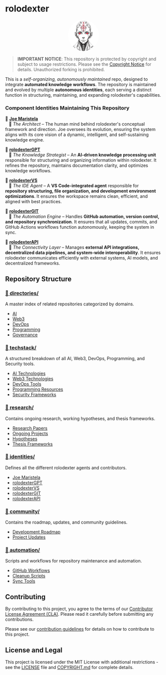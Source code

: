 # rolodexter

<p align="center">
  <a href="https://github.com/rolodexter/rolodexter">
    <img src="assets/images/square_logo.jpg" alt="rolodexter Logo" width="100px" style="border-radius: 50%;">
  </a>
</p>

> **IMPORTANT NOTICE**: This repository is protected by copyright and subject to usage restrictions. Please see the [Copyright Notice](./COPYRIGHT.md) for details. Unauthorized forking is prohibited.

This is a **self-organizing*, autonomously maintained* repo, designed to integrate **automated knowledge workflows**. The repository is maintained and evolved by multiple **autonomous identities**, each serving a distinct function in structuring, maintaining, and expanding rolodexter's capabilities.  

### **Component Identities Maintaining This Repository**  

🔹 **[Joe Maristela](./identities/joe-maristela.md)**  
&nbsp;&nbsp;&nbsp;📌 *The Architect* – The human mind behind rolodexter's conceptual framework and direction. Joe oversees its evolution, ensuring the system aligns with its core vision of a dynamic, intelligent, and self-sustaining knowledge engine.  

🔹 **[rolodexterGPT](./identities/rolodexterGPT.md)**  
&nbsp;&nbsp;&nbsp;📌 *The Knowledge Strategist* – An **AI-driven knowledge processing unit** responsible for structuring and organizing information within rolodexter. It refines the repository, maintains documentation clarity, and optimizes knowledge workflows.  

🔹 **[rolodexterVS](./identities/rolodexterVS.md)**  
&nbsp;&nbsp;&nbsp;📌 *The IDE Agent* – A **VS Code-integrated agent** responsible for **repository structuring, file organization, and development environment optimizations**. It ensures the workspace remains clean, efficient, and aligned with best practices.  

🔹 **[rolodexterGIT](./identities/rolodexterGIT.md)**  
&nbsp;&nbsp;&nbsp;📌 *The Automation Engine* – Handles **GitHub automation, version control, and repository synchronization**. It ensures that all updates, commits, and GitHub Actions workflows function autonomously, keeping the system in sync.  

🔹 **[rolodexterAPI](./identities/rolodexterAPI.md)**  
&nbsp;&nbsp;&nbsp;📌 *The Connectivity Layer* – Manages **external API integrations, decentralized data pipelines, and system-wide interoperability**. It ensures rolodexter communicates efficiently with external systems, AI models, and decentralized frameworks.  

## Repository Structure

### [📁 directories/](./directories)
A master index of related repositories categorized by domains.
- [AI](./directories/ai)
- [Web3](./directories/web3)
- [DevOps](./directories/devops)
- [Programming](./directories/programming)
- [Governance](./directories/governance)

### [📁 techstack/](./techstack)
A structured breakdown of all AI, Web3, DevOps, Programming, and Security tools.
- [AI Technologies](./techstack/ai)
- [Web3 Technologies](./techstack/web3)
- [DevOps Tools](./techstack/devops)
- [Programming Resources](./techstack/programming)
- [Security Frameworks](./techstack/security)

### [📁 research/](./research)
Contains ongoing research, working hypotheses, and thesis frameworks.
- [Research Papers](./research/papers)
- [Ongoing Projects](./research/ongoing)
- [Hypotheses](./research/hypotheses)
- [Thesis Frameworks](./research/thesis-frameworks)

### [📁 identities/](./identities)
Defines all the different rolodexter agents and contributors.
- [Joe Maristela](./identities/joe-maristela.md)
- [rolodexterGPT](./identities/rolodexterGPT.md)
- [rolodexterVS](./identities/rolodexterVS.md)
- [rolodexterGIT](./identities/rolodexterGIT.md)
- [rolodexterAPI](./identities/rolodexterAPI.md)

### [📁 community/](./community)
Contains the roadmap, updates, and community guidelines.
- [Development Roadmap](./community/roadmap.md)
- [Project Updates](./community/updates.md)

### [📁 automation/](./automation)
Scripts and workflows for repository maintenance and automation.
- [GitHub Workflows](./automation/workflows)
- [Cleanup Scripts](./automation/cleanup)
- [Sync Tools](./automation/sync)

## Contributing

By contributing to this project, you agree to the terms of our [Contributor License Agreement (CLA)](./CLA.md). Please read it carefully before submitting any contributions.

Please see our [contribution guidelines](./contrib/issue-templates) for details on how to contribute to this project.

## License and Legal

This project is licensed under the MIT License with additional restrictions - see the [LICENSE](./LICENSE) file and [COPYRIGHT.md](./COPYRIGHT.md) for complete details.

<link rel="stylesheet" type="text/css" href="assets/style.css">
<script src="assets/script.js"></script>

